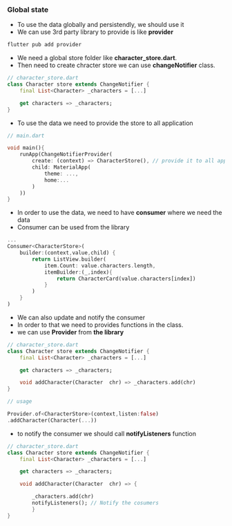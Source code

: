 ### Global state

- To use the data globally and persistendly, we should use it
- We can use 3rd party library to provide is like **provider**

```sh
flutter pub add provider
```

- We need a global store folder like **character_store.dart**.
- Then need to create chracter store we can use **changeNotifier** class.

```dart
// character_store.dart
class Character store extends ChangeNotifier {
    final List<Character> _characters = [...]

    get characters => _characters;
}

```

- To use the data we need to provide the store to all application

```dart
// main.dart

void main(){
    runApp(ChangeNotifierProvider(
        create: (context) => CharacterStore(), // provide it to all application
        child: MaterialApp(
            theme: ...,
            home:...
        )
    ))
}

```

- In order to use the data, we need to have **consumer** where we need the data
- Consumer can be used from the library

```dart
...
Consumer<CharacterStore>(
    builder:(context,value,child) {
        return ListView.builder(
            item.Count: value.characters.length,
            itemBuilder:(_,index){
                return CharacterCard(value.characters[index])
            }
        )
    }
)

```

- We can also update and notify the consumer
- In order to that we need to provides functions in the class.
- we can use **Provider** from **the library**

```dart
// character_store.dart
class Character store extends ChangeNotifier {
    final List<Character> _characters = [...]

    get characters => _characters;

    void addCharacter(Character  chr) => _characters.add(chr)
}

// usage

Provider.of<CharacterStore>(context,listen:false)
.addCharacter(Character(...))

```

- to notify the consumer we should call **notifyListeners** function

```dart
// character_store.dart
class Character store extends ChangeNotifier {
    final List<Character> _characters = [...]

    get characters => _characters;

    void addCharacter(Character  chr) => {

        _characters.add(chr)
        notifyListeners(); // Notify the cosumers
        }
}
```
